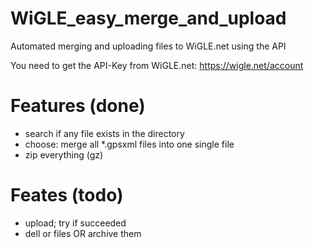 # WiGLE_easy_merge_and_upload
Automated merging and uploading files to WiGLE.net using the API

You need to get the API-Key from WiGLE.net: https://wigle.net/account

# Features (done)
+ search if any file exists in the directory
+ choose: merge all *.gpsxml files into one single file
+ zip everything (gz)

# Feates (todo)
+ upload; try if succeeded
+ dell or files OR archive them